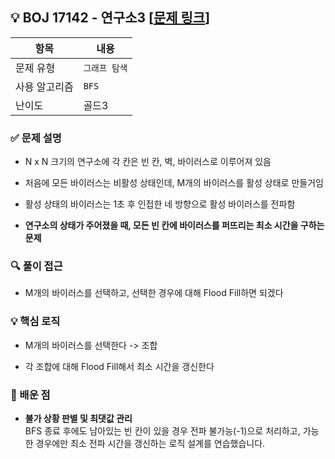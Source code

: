 ## 💡 BOJ 17142 - 연구소3 [[문제 링크](https://www.acmicpc.net/problem/17142)]

| 항목 | 내용 |
|------|------|
| 문제 유형 | `그래프 탐색` |
| 사용 알고리즘 | `BFS` |
| 난이도 | 골드3 |

### ✅ 문제 설명
- N x N 크기의 연구소에 각 칸은 빈 칸, 벽, 바이러스로 이루어져 있음

- 처음에 모든 바이러스는 비활성 상태인데, M개의 바이러스를 활성 상태로 만들거임

- 활성 상태의 바이러스는 1초 후 인접한 네 방향으로 활성 바이러스를 전파함

- **연구소의 상태가 주어졌을 때, 모든 빈 칸에 바이러스를 퍼뜨리는 최소 시간을 구하는 문제**

### 🔍 풀이 접근
- M개의 바이러스를 선택하고, 선택한 경우에 대해 Flood Fill하면 되겠다

### 💡 핵심 로직
- M개의 바이러스를 선택한다 -> 조합

- 각 조합에 대해 Flood Fill해서 최소 시간을 갱신한다

### 📌 배운 점
- **불가 상황 판별 및 최댓값 관리**  
BFS 종료 후에도 남아있는 빈 칸이 있을 경우 전파 불가능(-1)으로 처리하고, 가능한 경우에만 최소 전파 시간을 갱신하는 로직 설계를 연습했습니다.